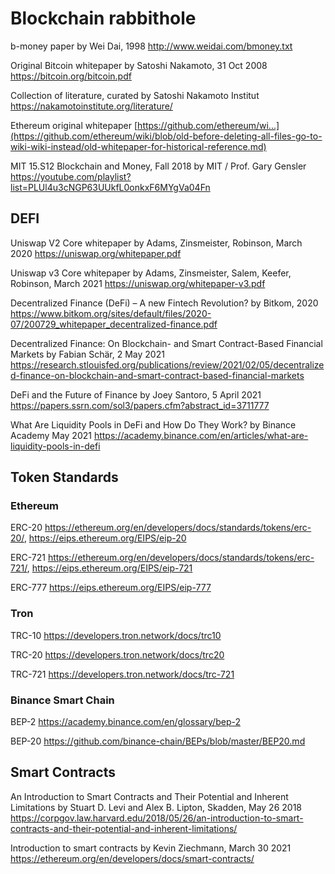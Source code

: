 # Blockchain rabbithole 

b-money paper by Wei Dai, 1998 http://www.weidai.com/bmoney.txt

Original Bitcoin whitepaper by Satoshi Nakamoto, 31 Oct 2008 https://bitcoin.org/bitcoin.pdf

Collection of literature, curated by Satoshi Nakamoto Institut https://nakamotoinstitute.org/literature/

Ethereum original whitepaper [https://github.com/ethereum/wi...](https://github.com/ethereum/wiki/blob/old-before-deleting-all-files-go-to-wiki-wiki-instead/old-whitepaper-for-historical-reference.md)

MIT 15.S12 Blockchain and Money, Fall 2018 by MIT / Prof. Gary Gensler https://youtube.com/playlist?list=PLUl4u3cNGP63UUkfL0onkxF6MYgVa04Fn

## DEFI

Uniswap V2 Core whitepaper by Adams, Zinsmeister, Robinson, March 2020 https://uniswap.org/whitepaper.pdf

Uniswap v3 Core whitepaper by Adams, Zinsmeister, Salem, Keefer, Robinson, March 2021 https://uniswap.org/whitepaper-v3.pdf

Decentralized Finance (DeFi) –
A new Fintech Revolution? by Bitkom, 2020 https://www.bitkom.org/sites/default/files/2020-07/200729_whitepaper_decentralized-finance.pdf

Decentralized Finance: On Blockchain- and Smart Contract-Based Financial Markets by Fabian Schär, 2 May 2021 https://research.stlouisfed.org/publications/review/2021/02/05/decentralized-finance-on-blockchain-and-smart-contract-based-financial-markets

DeFi and the Future of Finance by Joey Santoro, 5 April 2021 https://papers.ssrn.com/sol3/papers.cfm?abstract_id=3711777

What Are Liquidity Pools in DeFi and How Do They Work? by Binance Academy May 2021 https://academy.binance.com/en/articles/what-are-liquidity-pools-in-defi

## Token Standards

### Ethereum
ERC-20 https://ethereum.org/en/developers/docs/standards/tokens/erc-20/, https://eips.ethereum.org/EIPS/eip-20 

ERC-721 https://ethereum.org/en/developers/docs/standards/tokens/erc-721/, https://eips.ethereum.org/EIPS/eip-721

ERC-777 https://eips.ethereum.org/EIPS/eip-777

### Tron
TRC-10 https://developers.tron.network/docs/trc10

TRC-20 https://developers.tron.network/docs/trc20

TRC-721 https://developers.tron.network/docs/trc-721
### Binance Smart Chain
BEP-2 https://academy.binance.com/en/glossary/bep-2

BEP-20 https://github.com/binance-chain/BEPs/blob/master/BEP20.md
## Smart Contracts

An Introduction to Smart Contracts and Their Potential and Inherent Limitations by Stuart D. Levi and Alex B. Lipton, Skadden, May 26 2018 https://corpgov.law.harvard.edu/2018/05/26/an-introduction-to-smart-contracts-and-their-potential-and-inherent-limitations/

Introduction to smart contracts by Kevin Ziechmann, March 30 2021 https://ethereum.org/en/developers/docs/smart-contracts/
